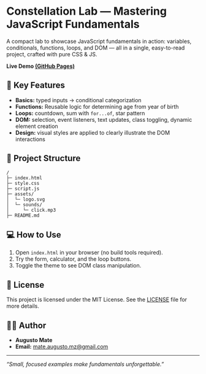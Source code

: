 # Constellation Lab — Mastering JavaScript Fundamentals

A compact lab to showcase JavaScript fundamentals in action: variables, conditionals, functions, loops, and DOM — all in a single, easy-to-read project, crafted with pure CSS & JS.

**Live Demo [(GitHub Pages)](https://software-development-course-2025.github.io/web-development-v2-week-5-assignment/)** 

## 🚀 Key Features
- **Basics:** typed inputs → conditional categorization
- **Functions:** Reusable logic for determining age from year of birth
- **Loops:** countdown, sum with `for...of`, star pattern
- **DOM:** selection, event listeners, text updates, class toggling, dynamic element creation
- **Design:** visual styles are applied to clearly illustrate the DOM interactions

## 📂 Project Structure
```
/
├─ index.html            
├─ style.css             
├─ script.js             
├─ assets/
│  └─ logo.svg
│  └─ sounds/
│     └─ click.mp3
├─ README.md  
```

## 💻 How to Use
1. Open `index.html` in your browser (no build tools required).
2. Try the form, calculator, and the loop buttons.
3. Toggle the theme to see DOM class manipulation.

## 📝 License

This project is licensed under the MIT License. See the [LICENSE](LICENSE) file for more details.

## 👨‍💻 Author
- **Augusto Mate**
- **Email:** [mate.augusto.mz@gmail.com](mailto:mate.augusto.mz@gmail.com)

---
_“Small, focused examples make fundamentals unforgettable.”_
